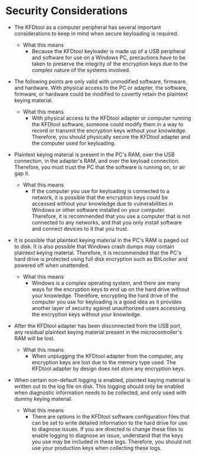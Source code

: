 # Security Considerations

* The KFDtool as a computer peripheral has several important considerations to keep in mind when secure keyloading is required.
    * What this means
        * Because the KFDtool keyloader is made up of a USB peripheral and software for use on a Windows PC, precautions have to be taken to preserve the integrity of the encryption keys due to the complex nature of the systems involved.

* The following points are only valid with unmodified software, firmware, and hardware. With physical access to the PC or adapter, the software, firmware, or hardware could be modified to covertly retain the plaintext keying material.
    * What this means
        * With physical access to the KFDtool adapter or computer running the KFDtool software, someone could modify them in a way to record or transmit the encryption keys without your knowledge. Therefore, you should physically secure the KFDtool adapter and the computer used for keyloading.

* Plaintext keying material is present in the PC's RAM, over the USB connection, in the adapter's RAM, and over the keyload connection. Therefore, you must trust the PC that the software is running on, or air gap it.
    * What this means
        * If the computer you use for keyloading is connected to a network, it is possible that the encryption keys could be accessed without your knowledge due to vulnerabilities in Windows or other software installed on your computer. Therefore, it is recommended that you use a computer that is not connected to any networks, and that you only install software and connect devices to it that you trust.

* It is possible that plaintext keying material in the PC's RAM is paged out to disk. It is also possible that Windows crash dumps may contain plaintext keying material. Therefore, it is recommended that the PC's hard drive is protected using full disk encryption such as BitLocker and powered off when unattended.
    * What this means
        * Windows is a complex operating system, and there are many ways for the encryption keys to end up on the hard drive without your knowledge. Therefore, encrypting the hard drive of the computer you use for keyloading is a good idea as it provides another layer of security against unauthorized users accessing the encryption keys without your knowledge.

* After the KFDtool adapter has been disconnected from the USB port, any residual plaintext keying material present in the microcontroller's RAM will be lost.
    * What this means
        * When unplugging the KFDtool adapter from the computer, any encryption keys are lost due to the memory type used. The KFDtool adapter by design does not store any encryption keys.

* When certain non-default logging is enabled, plaintext keying material is written out to the log file on disk. This logging should only be enabled when diagnostic information needs to be collected, and only used with dummy keying material.
    * What this means
        * There are options in the KFDtool software configuration files that can be set to write detailed information to the hard drive for use to diagnose issues. If you are directed to change these files to enable logging to diagnose an issue, understand that the keys you use may be included in these logs. Therefore, you should not use your production keys when collecting these logs.
